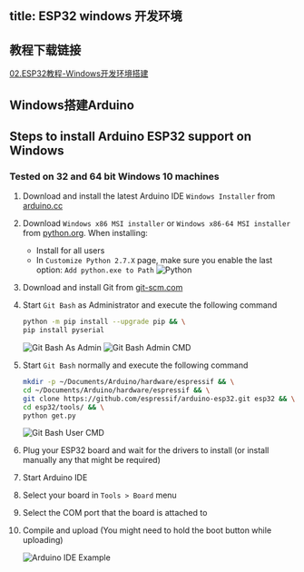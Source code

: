 title: ESP32 windows 开发环境 
---
## 教程下载链接
[02.ESP32教程-Windows开发环境搭建](https://pan.baidu.com/s/1kVdiCYV#list/path=%2FESP32%2F%E3%80%90eBox%E7%94%9F%E6%80%81%E5%9C%88%E3%80%91ESP32%E5%85%AC%E5%BC%80%E8%B5%84%E6%96%99%2F%E3%80%90eBox%E7%94%9F%E6%80%81%E5%9C%88%E3%80%91ESP32%E5%85%AC%E5%BC%80%E8%B5%84%E6%96%99%2F01.%E5%BC%80%E5%8F%91%E7%8E%AF%E5%A2%83%E6%90%AD%E5%BB%BA%E6%95%99%E7%A8%8B&parentPath=%2FESP32)

## Windows搭建Arduino
## Steps to install Arduino ESP32 support on Windows
### Tested on 32 and 64 bit Windows 10 machines

1. Download and install the latest Arduino IDE ```Windows Installer``` from [arduino.cc](https://www.arduino.cc/en/Main/Software)
2. Download ```Windows x86 MSI installer``` or ```Windows x86-64 MSI installer``` from [python.org](https://www.python.org/downloads/release/python-2712/). When installing:
    - Install for all users
    - In ```Customize Python 2.7.X``` page, make sure you enable the last option: ```Add python.exe to Path```
        ![Python](python-install.png)
3. Download and install Git from [git-scm.com](https://git-scm.com/download/win)
4. Start ```Git Bash``` as Administrator and execute the following command

    ```bash
    python -m pip install --upgrade pip && \
    pip install pyserial
    ```
    ![Git Bash As Admin](gitbash-admin-start.png)
    ![Git Bash Admin CMD](gitbash-admin.png)
5. Start ```Git Bash``` normally and execute the following command

    ```bash
    mkdir -p ~/Documents/Arduino/hardware/espressif && \
    cd ~/Documents/Arduino/hardware/espressif && \
    git clone https://github.com/espressif/arduino-esp32.git esp32 && \
    cd esp32/tools/ && \
    python get.py
    ```
    ![Git Bash User CMD](gitbash-user.png)
6. Plug your ESP32 board and wait for the drivers to install (or install manually any that might be required)
7. Start Arduino IDE
8. Select your board in ```Tools > Board``` menu
9. Select the COM port that the board is attached to
10. Compile and upload (You might need to hold the boot button while uploading)

    ![Arduino IDE Example](arduino-ide.png)
